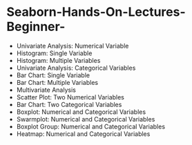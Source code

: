 # Seaborn-Hands-On-Lectures-Beginner-


* Univariate Analysis: Numerical Variable
* Histogram: Single Variable
* Histogram: Multiple Variables
* Univariate Analysis: Categorical Variables
* Bar Chart: Single Variable
* Bar Chart: Multiple Variables
* Multivariate Analysis
* Scatter Plot: Two Numerical Variables
* Bar Chart: Two Categorical Variables
* Boxplot: Numerical and Categorical Variables
* Swarmplot: Numerical and Categorical Variables
* Boxplot Group: Numerical and Categorical Variables
* Heatmap: Numerical and Categorical Variables
